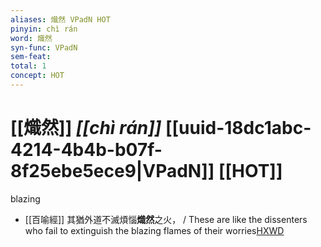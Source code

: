 ```yaml
---
aliases: 熾然 VPadN HOT
pinyin: chì rán
word: 熾然
syn-func: VPadN
sem-feat: 
total: 1
concept: HOT 
---
```

# [[熾然]] *[[chì rán]]*  [[uuid-18dc1abc-4214-4b4b-b07f-8f25ebe5ece9|VPadN]] [[HOT]]
blazing
 - [[百喻經]] 其猶外道不滅煩惱**熾然**之火， / These are like the dissenters who fail to extinguish the blazing flames of their worries[HXWD](https://hxwd.org/textview.html?location=KR6b0066_T_001-0544c.60)